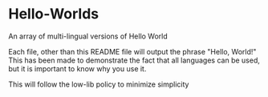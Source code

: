 # Hello-Worlds

An array of multi-lingual versions of Hello World

Each file, other than this README file will output the phrase "Hello, World!"
This has been made to demonstrate the fact that all languages can be used,
but it is important to know why you use it.

This will follow the low-lib policy to minimize simplicity
